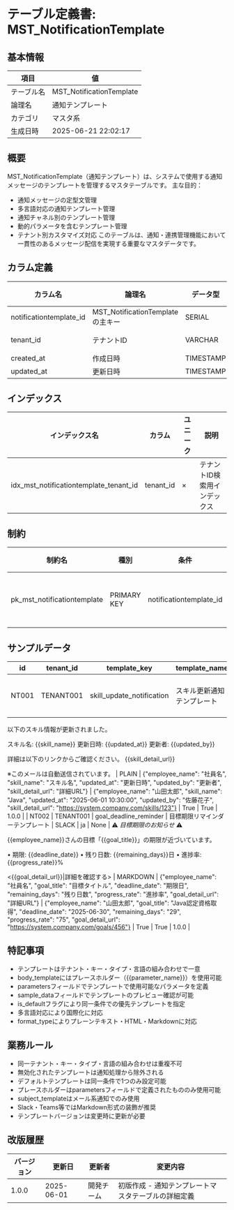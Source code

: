 # テーブル定義書: MST_NotificationTemplate

## 基本情報

| 項目 | 値 |
|------|-----|
| テーブル名 | MST_NotificationTemplate |
| 論理名 | 通知テンプレート |
| カテゴリ | マスタ系 |
| 生成日時 | 2025-06-21 22:02:17 |

## 概要

MST_NotificationTemplate（通知テンプレート）は、システムで使用する通知メッセージのテンプレートを管理するマスタテーブルです。
主な目的：
- 通知メッセージの定型文管理
- 多言語対応の通知テンプレート管理
- 通知チャネル別のテンプレート管理
- 動的パラメータを含むテンプレート管理
- テナント別カスタマイズ対応
このテーブルは、通知・連携管理機能において一貫性のあるメッセージ配信を実現する重要なマスタデータです。


## カラム定義

| カラム名 | 論理名 | データ型 | 長さ | NULL | デフォルト | 説明 |
|----------|--------|----------|------|------|------------|------|
| notificationtemplate_id | MST_NotificationTemplateの主キー | SERIAL |  | × |  | MST_NotificationTemplateの主キー |
| tenant_id | テナントID | VARCHAR | 50 | × |  | テナントID（マルチテナント対応） |
| created_at | 作成日時 | TIMESTAMP |  | × | CURRENT_TIMESTAMP | 作成日時 |
| updated_at | 更新日時 | TIMESTAMP |  | × | CURRENT_TIMESTAMP | 更新日時 |

## インデックス

| インデックス名 | カラム | ユニーク | 説明 |
|----------------|--------|----------|------|
| idx_mst_notificationtemplate_tenant_id | tenant_id | × | テナントID検索用インデックス |

## 制約

| 制約名 | 種別 | 条件 | 説明 |
|--------|------|------|------|
| pk_mst_notificationtemplate | PRIMARY KEY | notificationtemplate_id | 主キー制約 |

## サンプルデータ

| id | tenant_id | template_key | template_name | notification_type | language_code | subject_template | body_template | format_type | parameters | sample_data | is_default | is_active | version |
|------|------|------|------|------|------|------|------|------|------|------|------|------|------|
| NT001 | TENANT001 | skill_update_notification | スキル更新通知テンプレート | EMAIL | ja | 【スキル更新】{{employee_name}}さんのスキル情報が更新されました | {{employee_name}}さん

以下のスキル情報が更新されました。

スキル名: {{skill_name}}
更新日時: {{updated_at}}
更新者: {{updated_by}}

詳細は以下のリンクからご確認ください。
{{skill_detail_url}}

※このメールは自動送信されています。
 | PLAIN | {"employee_name": "社員名", "skill_name": "スキル名", "updated_at": "更新日時", "updated_by": "更新者", "skill_detail_url": "詳細URL"} | {"employee_name": "山田太郎", "skill_name": "Java", "updated_at": "2025-06-01 10:30:00", "updated_by": "佐藤花子", "skill_detail_url": "https://system.company.com/skills/123"} | True | True | 1.0.0 |
| NT002 | TENANT001 | goal_deadline_reminder | 目標期限リマインダーテンプレート | SLACK | ja | None | :warning: *目標期限のお知らせ* :warning:

{{employee_name}}さんの目標「{{goal_title}}」の期限が近づいています。

• 期限: {{deadline_date}}
• 残り日数: {{remaining_days}}日
• 進捗率: {{progress_rate}}%

<{{goal_detail_url}}|詳細を確認する>
 | MARKDOWN | {"employee_name": "社員名", "goal_title": "目標タイトル", "deadline_date": "期限日", "remaining_days": "残り日数", "progress_rate": "進捗率", "goal_detail_url": "詳細URL"} | {"employee_name": "山田太郎", "goal_title": "Java認定資格取得", "deadline_date": "2025-06-30", "remaining_days": "29", "progress_rate": "75", "goal_detail_url": "https://system.company.com/goals/456"} | True | True | 1.0.0 |

## 特記事項

- テンプレートはテナント・キー・タイプ・言語の組み合わせで一意
- body_templateにはプレースホルダー（{{parameter_name}}）を使用可能
- parametersフィールドでテンプレートで使用可能なパラメータを定義
- sample_dataフィールドでテンプレートのプレビュー確認が可能
- is_defaultフラグにより同一条件での優先テンプレートを指定
- 多言語対応により国際化に対応
- format_typeによりプレーンテキスト・HTML・Markdownに対応

## 業務ルール

- 同一テナント・キー・タイプ・言語の組み合わせは重複不可
- 無効化されたテンプレートは通知処理から除外される
- デフォルトテンプレートは同一条件で1つのみ設定可能
- プレースホルダーはparametersフィールドで定義されたもののみ使用可能
- subject_templateはメール系通知でのみ使用
- Slack・Teams等ではMarkdown形式の装飾が推奨
- テンプレートバージョンは変更時に更新が必要

## 改版履歴

| バージョン | 更新日 | 更新者 | 変更内容 |
|------------|--------|--------|----------|
| 1.0.0 | 2025-06-01 | 開発チーム | 初版作成 - 通知テンプレートマスタテーブルの詳細定義 |